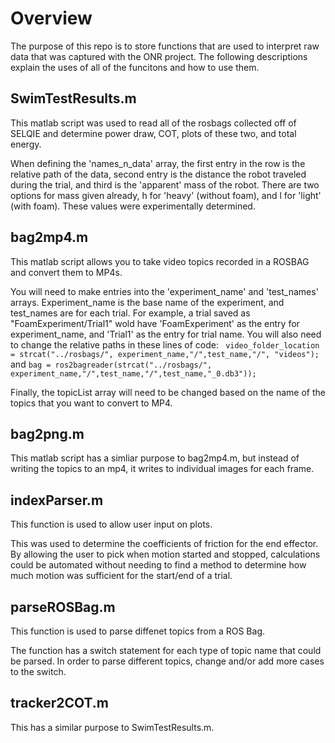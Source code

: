 # Overview

The purpose of this repo is to store functions that are used to interpret raw data that was captured with the ONR project.  The following descriptions explain the uses of all of the funcitons and how to use them.

## SwimTestResults.m

This matlab script was used to read all of the rosbags collected off of SELQIE and determine power draw, COT, plots of these two, and total energy.  

When defining the 'names_n_data' array, the first entry in the row is the relative path of the data, second entry is the distance the robot traveled during the trial, and third is the 'apparent' mass of the robot.  There are two options for mass given already, h for 'heavy' (without foam), and l for 'light' (with foam).  These values were experimentally determined.

## bag2mp4.m

This matlab script allows you to take video topics recorded in a ROSBAG and convert them to MP4s.  

You will need to make entries into the 'experiment_name' and 'test_names' arrays.  Experiment_name is the base name of the experiment, and test_names are for each trial.  For example, a trial saved as "FoamExperiment/Trial1" wold have 'FoamExperiment' as the entry for experiment_name, and 'Trial1' as the entry for trial name.  You will also need to change the relative paths in these lines of code: 
` video_folder_location = strcat("../rosbags/", experiment_name,"/",test_name,"/", "videos");`
and
`bag = ros2bagreader(strcat("../rosbags/", experiment_name,"/",test_name,"/",test_name,"_0.db3"));`

Finally, the topicList array will need to be changed based on the name of the topics that you want to convert to MP4.

## bag2png.m

This matlab script has a simliar purpose to bag2mp4.m, but instead of writing the topics to an mp4, it writes to individual images for each frame.

## indexParser.m

This function is used to allow user input on plots.  

This was used to determine the coefficients of friction for the end effector.  By allowing the user to pick when motion started and stopped, calculations could be automated without needing to find a method to determine how much motion was sufficient for the start/end of a trial.

## parseROSBag.m

This function is used to parse diffenet topics from a ROS Bag.

The function has a switch statement for each type of topic name that could be parsed.  In order to parse different topics, change and/or add more cases to the switch.

## tracker2COT.m

This has a similar purpose to SwimTestResults.m.



